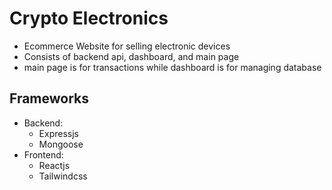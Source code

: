 # Crypto Electronics

- Ecommerce Website for selling electronic devices
- Consists of backend api, dashboard, and main page
- main page is for transactions while dashboard is for managing database

## Frameworks

- Backend:
  - Expressjs
  - Mongoose
- Frontend:
  - Reactjs
  - Tailwindcss
